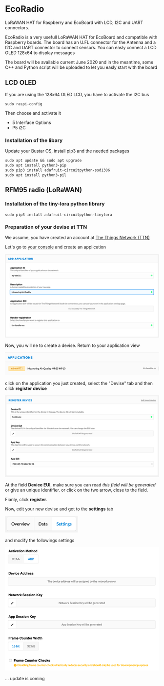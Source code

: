 # EcoRadio
LoRaWAN HAT for Raspberry and EcoBoard with LCD,  I2C and UART connectors.

EcoRadio is a very usefull LoRaWAN HAT for EcoBoard and compatible with Raspberry boards.
The board has an U.FL connector for the Antenna and a I2C and UART connector to connect sensors.
You can easly connect a LCD OLED 128x64 to display messages

The board will be available current June 2020 and in the meantime, some C++ and Python script will be uploaded to let you easly start with the board

## LCD OLED
If you are using the 128x64 OLED LCD, you have to activate the I2C bus

```
sudo raspi-config
```
Then choose and activate it

* 5 Interface Options
* P5 i2C

### Installation of the libary
Update your Bustar OS, install pip3 and the needed packages

```
sudo apt update && sudo apt upgrade
sudo apt install python3-pip
sudo pip3 install adafruit-circuitpython-ssd1306
sudo apt install python3-pil
```

## RFM95 radio (LoRaWAN)
### Installation of the tiny-lora python library

```
sudo pip3 install adafruit-circuitpython-tinylora
```
### Preparation of your devise at TTN
We assume, you have created an account at [The Things Network (TTN)](https://www.thethingsnetwork.org)

Let's go to [your console](https://console.thethingsnetwork.org/) and create an application

![Add application](assets/ttn-application.png "Add TTN application")

Now, you will ne to create a devise. Return to your application view

![Application view](assets/ttn-application-view.png "Application view")

click on the application you just created, select the "Devise" tab and then click **register device**

![Add a devise](assets/ttn-new-devise.png "Add a devise")


At the field **Device EUI**, make sure you can read *this field will be generated* or give an unique identifier.
or click on the two arrow, close to the field.

Fianly, click **register**.

Now, edit your new devise and got to the **settings** tab

![Settings](assets/ttn-device-setting-tab.png "Settings")

and modify the followings settings

![Settings](assets/ttn-device-settings.png "Settings")

... update is coming
